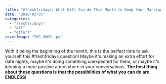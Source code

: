 ```yaml
---
title: "#freshfridays: What Will You do This Month to Keep Your Marriage Fresh?"
date: "2016-03-05"
categories: 
  - "freshfridays"
  - "all"
  - "effort"
coverImage: "IMG_0003.jpg"
---
```


With it being the beginning of the month, this is the perfect time to ask yourself this #freshfridays question! Maybe it's making an extra effort for date nights, maybe it's doing something unexpected for them, or maybe it's keeping a more positive atmosphere in your conversations. **The best thing about these questions is that the possibilities of what you can do are ENDLESS!**
